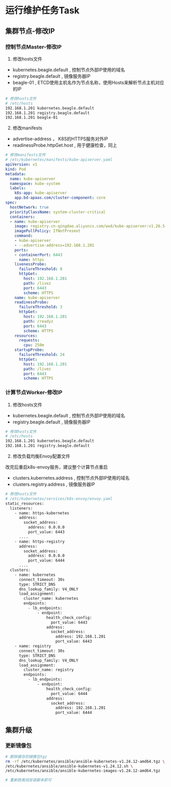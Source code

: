 # 运行维护任务Task

## 集群节点-修改IP

### 控制节点Master-修改IP

1. 修改hosts文件

- kubernetes.beagle.default , 控制节点外部IP使用的域名
- registry.beagle.default , 镜像服务器IP
- beagle-01 , ETCD使用主机名作为节点名称，使用Hosts来解析节点主机对应的IP

```bash
# 修改hosts文件
# /etc/hosts
192.168.1.201 kubernetes.beagle.default
192.168.1.201 registry.beagle.default
192.168.1.201 beagle-01
```

2. 修改manifests

- advertise-address ， K8S的HTTPS服务对外IP
- readinessProbe.httpGet.host , 用于健康检查，同上

```yaml
# 修改manifests文件
# /etc/kubernetes/manifests/kube-apiserver.yaml
apiVersion: v1
kind: Pod
metadata:
  name: kube-apiserver
  namespace: kube-system
  labels:
    k8s-app: kube-apiserver 
    app.bd-apaas.com/cluster-component: core
spec:
  hostNetwork: true
  priorityClassName: system-cluster-critical
  containers:
  - name: kube-apiserver
    image: registry.cn-qingdao.aliyuncs.com/wod/kube-apiserver:v1.26.5-beagle
    imagePullPolicy: IfNotPresent
    command:
    - kube-apiserver
    - --advertise-address=192.168.1.201
    ports:
    - containerPort: 6443
      name: https
    livenessProbe:
      failureThreshold: 8
      httpGet:
        host: 192.168.1.201
        path: /livez
        port: 6443
        scheme: HTTPS
    name: kube-apiserver
    readinessProbe:
      failureThreshold: 3
      httpGet:
        host: 192.168.1.201
        path: /readyz
        port: 6443
        scheme: HTTPS
    resources:
      requests:
        cpu: 250m
    startupProbe:
      failureThreshold: 24
      httpGet:
        host: 192.168.1.201
        path: /livez
        port: 6443
        scheme: HTTPS
```

### 计算节点Worker-修改IP

1. 修改hosts文件

- kubernetes.beagle.default , 控制节点外部IP使用的域名
- registry.beagle.default , 镜像服务器IP

```bash
# 修改hosts文件
# /etc/hosts
192.168.1.201 kubernetes.beagle.default
192.168.1.201 registry.beagle.default
```

2. 修改负载均衡Envoy配置文件

改完后重启k8s-envoy服务，建议整个计算节点重启

- clusters.kubernetes.address , 控制节点外部IP使用的域名
- clusters.registry.address , 镜像服务器IP

```bash
# 修改hosts文件
# /etc/kubernetes/services/k8s-envoy/envoy.yaml
static_resources:
  listeners:
    - name: https-kubernetes
      address:
        socket_address:
          address: 0.0.0.0
          port_value: 6443
      ....
    - name: https-registry
      address:
        socket_address:
          address: 0.0.0.0
          port_value: 6444
      ....
  clusters:
    - name: kubernetes
      connect_timeout: 30s
      type: STRICT_DNS
      dns_lookup_family: V4_ONLY
      load_assignment:
        cluster_name: kubernetes
        endpoints:
          - lb_endpoints:
              - endpoint:
                  health_check_config:
                    port_value: 6443
                  address:
                    socket_address:
                      address: 192.168.1.201
                      port_value: 6443
    - name: registry
      connect_timeout: 30s
      type: STRICT_DNS
      dns_lookup_family: V4_ONLY
      load_assignment:
        cluster_name: registry
        endpoints:
          - lb_endpoints:
              - endpoint:
                  health_check_config:
                    port_value: 6444
                  address:
                    socket_address:
                      address: 192.168.1.201
                      port_value: 6444
```

## 集群升级

### 更新镜像包

```bash
# 删除缓存的镜像包tgz
rm -rf /etc/kubernetes/ansible/ansible-kubernetes-v1.24.12-amd64.tgz \
/etc/kubernetes/ansible/ansible-kubernetes-v1.24.12.sh \
/etc/kubernetes/ansible/ansible-kubernetes-images-v1.24.12-amd64.tgz

# 重新跑离线安装脚本即可
```
